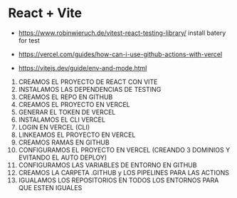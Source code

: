 # React + Vite


- https://www.robinwieruch.de/vitest-react-testing-library/ install batery for test

- https://vercel.com/guides/how-can-i-use-github-actions-with-vercel

- https://vitejs.dev/guide/env-and-mode.html


1. CREAMOS EL PROYECTO DE REACT CON VITE
2. INSTALAMOS LAS DEPENDENCIAS DE TESTING
3. CREAMOS EL REPO EN GITHUB
4. CREAMOS EL PROYECTO EN VERCEL
5. GENERAR EL TOKEN DE VERCEL
6. INSTALAMOS EL CLI VERCEL
7. LOGIN EN VERCEL (CLI)
8. LINKEAMOS EL PROYECTO EN VERCEL
9. CREAMOS RAMAS EN GITHUB
10. CONFIGURAMOS EL PROYECTO EN VERCEL (CREANDO 3 DOMINIOS Y EVITANDO EL AUTO DEPLOY)
11. CONFIGURAMOS LAS VARIABLES DE ENTORNO EN GITHUB
12. CREAMOS LA CARPETA .GITHUB y LOS PIPELINES PARA LAS ACTIONS
13. IGUALAMOS LOS REPOSITORIOS EN TODOS LOS ENTORNOS PARA QUE ESTEN IGUALES

